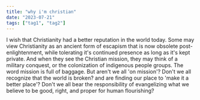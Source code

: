 ```yaml
---
title: "why i'm christian"
date: "2023-07-21"
tags: ["tag1", "tag2"]
---
```


I wish that Christianity had a better reputation in the world today. Some may view Christianity as an ancient form of escapism that is now obsolete post-enlightenment, while tolerating it's continued presence as long as it's kept private. And when they see the Christian mission, they may think of a military conquest, or the colonization of indigenous people groups. The word mission is full of baggage. But aren't we all 'on mission'? Don't we all recognize that the world is broken? and are finding our place to 'make it a better place'? Don't we all bear the responsibility of evangelizing what we believe to be good, right, and proper for human flourishing? 